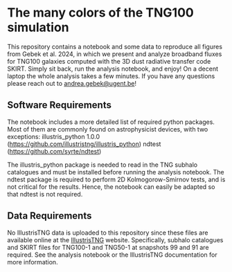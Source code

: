 # The many colors of the TNG100 simulation
This repository contains a notebook and some data to reproduce all figures from Gebek et al. 2024, in which we present and analyze broadband fluxes for TNG100 galaxies computed with the 3D dust radiative transfer code SKIRT. Simply sit back, run the analysis notebook, and enjoy! On a decent laptop the whole analysis takes a few minutes. If you have any questions please reach out to andrea.gebek@ugent.be!

## Software Requirements
The notebook includes a more detailed list of required python packages. Most of them are commonly found on astrophysicist devices, with two exceptions:
illustris_python 1.0.0 (https://github.com/illustristng/illustris_python)
ndtest (https://github.com/syrte/ndtest)

The illustris_python package is needed to read in the TNG subhalo catalogues and must be installed before running the analysis notebook. The ndtest package is required to perform 2D Kolmogorow-Smirnov tests, and is not critical for the results. Hence, the notebook can easily be adapted so that ndtest is not required.

## Data Requirements
No IllustrisTNG data is uploaded to this repository since these files are available online at the [IllustrisTNG](www.tng-project.org) website. Specifically, subhalo catalogues and SKIRT files for TNG100-1 and TNG50-1 at snapshots 99 and 91 are required. See the analysis notebook or the IllustrisTNG documentation for more information.